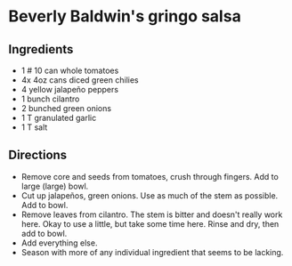 # Beverly Baldwin's gringo salsa

## Ingredients
- 1 # 10 can whole tomatoes
- 4x 4oz cans diced green chilies
- 4 yellow jalapeño peppers
- 1 bunch cilantro
- 2 bunched green onions
- 1 T granulated garlic
- 1 T salt

## Directions
- Remove core and seeds from tomatoes, crush through fingers. Add to large (large) bowl.
- Cut up jalapeños, green onions. Use as much of the stem as possible. Add to bowl.
- Remove leaves from cilantro. The stem is bitter and doesn't really work here. Okay to use a little, but take some time here. Rinse and dry, then add to bowl.
- Add everything else.
- Season with more of any individual ingredient that seems to be lacking.
